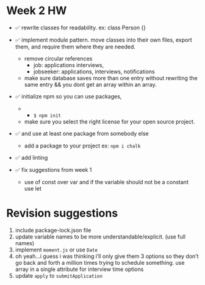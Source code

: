 # Week 2 HW
- :white_check_mark: rewrite classes for readability. ex: class Person {} 
- :white_check_mark: implement module pattern. move classes into their own files, export them, and require them where they are needed.
    - remove circular references
        - job: applications interviews,
        - jobseeker: applications, interviews, notifications
    - make sure database saves more than one entry without rewriting the same entry && you dont get an array within an array.
- :white_check_mark: initialize npm so you can use packages, 
    - - `$ npm init`
    - make sure you select the right license for your open source project.
- :white_check_mark: and use at least one package from somebody else
 
    - add a package to your project ex:  `npm i chalk`
- :white_check_mark: add linting
- :white_check_mark: fix suggestions from week 1
    - use of const over var and if the variable should not be a constant use let

# Revision suggestions

1. include package-lock.json file
2. update variable names to be more understandable/explicit. (use full names)
3. implement `moment.js` or use `Date`
4. oh yeah…i guess i was thinking i’ll only give them 3 options so they don’t go back and forth a million times trying to schedule something. use array in a single attribute for interview time options
5. update `apply` to `submitApplication`